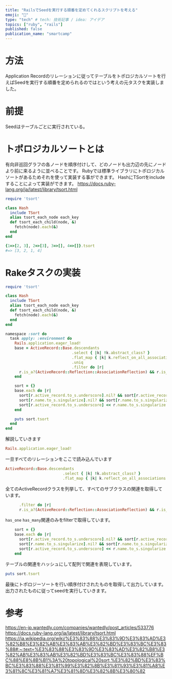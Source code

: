```yaml
---
title: "RailsでSeedを実行する順番を定めてくれるスクリプトを考える"
emoji: "🦁"
type: "tech" # tech: 技術記事 / idea: アイデア
topics: ["ruby", "rails"]
published: false
publication_name: "smartcamp"
---
```


# 方法
Application Recordのリレーションに従ってテーブルをトポロジカルソートを行えばSeedを実行する順番を定められるのではという考えの元タスクを実装しました。

# 前提
Seedはテーブルごとに実行されている。

# トポロジカルソートとは
有向非巡回グラフの各ノードを順序付けして、どのノードも出力辺の先にノードより前に来るように並べることです。
Rubyでは標準ライブラリにトポロジカルソートがあるためそれを使って実装する事ができます。
HashにTSortをincludeすることによって実装ができます。
https://docs.ruby-lang.org/ja/latest/library/tsort.html

```ruby
require 'tsort'

class Hash
  include TSort
  alias tsort_each_node each_key
  def tsort_each_child(node, &)
    fetch(node).each(&)
  end
end

{1=>[2, 3], 2=>[3], 3=>[], 4=>[]}.tsort
#=> [3, 2, 1, 4]
```

# Rakeタスクの実装

```ruby
require 'tsort'

class Hash
  include TSort
  alias tsort_each_node each_key
  def tsort_each_child(node, &)
    fetch(node).each(&)
  end
end

namespace :sort do
  task apply: :environment do
    Rails.application.eager_load!
    base = ActiveRecord::Base.descendants
                             .select { |k| !k.abstract_class? }
                             .flat_map { |k| k.reflect_on_all_associations }
                             .uniq
                             .filter do |r|
      r.is_a?(ActiveRecord::Reflection::AssociationReflection) && r.is_a?(ActiveRecord::Reflection::BelongsToReflection) && !r.polymorphic?
    end

    sort = {}
    base.each do |r|
      sort[r.active_record.to_s.underscore].nil? && sort[r.active_record.to_s.underscore] = []
      sort[r.name.to_s.singularize].nil? && sort[r.name.to_s.singularize] = []
      sort[r.active_record.to_s.underscore] << r.name.to_s.singularize
    end

    puts sort.tsort
  end
end
```

解説していきます

```ruby
Rails.application.eager_load!
```

一旦すべてのリレーションをここで読み込んでいます

```ruby
ActiveRecord::Base.descendants
                         .select { |k| !k.abstract_class? }
                         .flat_map { |k| k.reflect_on_all_associations }
```

全てのActiveRecordクラスを列挙して、すべてのサブクラスの関連を取得しています。

```ruby
      .filter do |r|
      r.is_a?(ActiveRecord::Reflection::AssociationReflection) && r.is_a?(ActiveRecord::Reflection::BelongsToReflection) && !r.polymorphic?
```

`has_one` `has_many`関連のみをfilterで取得しています。

```ruby
    sort = {}
    base.each do |r|
      sort[r.active_record.to_s.underscore].nil? && sort[r.active_record.to_s.underscore] = []
      sort[r.name.to_s.singularize].nil? && sort[r.name.to_s.singularize] = []
      sort[r.active_record.to_s.underscore] << r.name.to_s.singularize
    end
```

テーブルの関連をハッシュにして配列で関連を表現しています。

```ruby
puts sort.tsort
```

最後にトポロジーソートを行い順序付けされたものを取得して出力しています。
出力されたものに従ってseedを実行していきます。

# 参考
https://en-jp.wantedly.com/companies/wantedly/post_articles/533776
https://docs.ruby-lang.org/ja/latest/library/tsort.html
https://ja.wikipedia.org/wiki/%E3%83%88%E3%83%9D%E3%83%AD%E3%82%B8%E3%82%AB%E3%83%AB%E3%82%BD%E3%83%BC%E3%83%88#:~:text=%E3%83%88%E3%83%9D%E3%83%AD%E3%82%B8%E3%82%AB%E3%83%AB%E3%82%BD%E3%83%BC%E3%83%88%EF%BC%88%E8%8B%B1%3A%20topological%20sort,%E3%82%BD%E3%83%BC%E3%83%88%E3%81%99%E3%82%8B%E3%81%93%E3%81%A8%E3%81%8C%E3%81%A7%E3%81%8D%E3%82%8B%E3%80%82